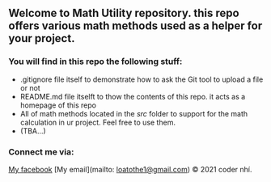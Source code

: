 ## Welcome to Math Utility repository. this repo offers various math methods used as a helper for your project.

### You will find in this repo the following stuff:
* .gitignore file itself to demonstrate how to ask the Git tool to upload a file or not
* README.md file itselft to thow the contents of this repo. it acts as a homepage of this repo
* All of math methods located in the *src* folder to support for the math calculation in ur project. Feel free to use them.
* (TBA...)

### Connect me via:
[My facebook](https://www.facebook.com/motcai.ten.10485/)
[My email](mailto: loatothe1@gmail.com)
© 2021 coder nhí.
